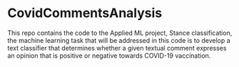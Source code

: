 # CovidCommentsAnalysis

This repo contains the code to the Applied ML project, Stance classification, the machine learning task that will be addressed in this code is to develop a text classifier that determines whether a given textual comment expresses an opinion that is positive or negative towards COVID-19 vaccination.
